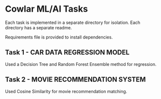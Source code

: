 # Cowlar ML/AI Tasks

Each task is implemented in a separate directory for isolation. Each directory has a separate readme.

Requirements file is provided to install dependencies.

## Task 1 - CAR DATA REGRESSION MODEL

Used a Decision Tree and Random Forest Ensemble method for regression.

## Task 2 - MOVIE RECOMMENDATION SYSTEM

Used Cosine Similarity for movie recommendation matching.
